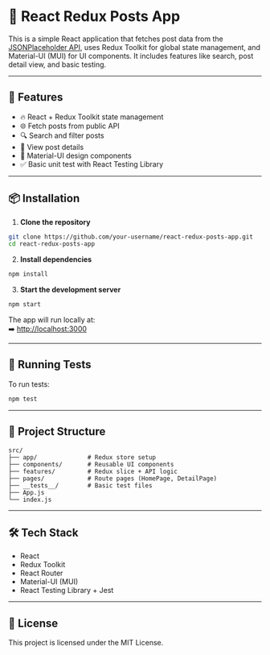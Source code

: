 
# 📘 React Redux Posts App

This is a simple React application that fetches post data from the [JSONPlaceholder API](https://jsonplaceholder.typicode.com/posts), uses Redux Toolkit for global state management, and Material-UI (MUI) for UI components. It includes features like search, post detail view, and basic testing.

---

## 🚀 Features
- 🔥 React + Redux Toolkit state management
- 🌐 Fetch posts from public API
- 🔍 Search and filter posts
- 📄 View post details
- 💅 Material-UI design components
- ✅ Basic unit test with React Testing Library

---

## 📦 Installation

1. **Clone the repository**
```bash
git clone https://github.com/your-username/react-redux-posts-app.git
cd react-redux-posts-app
```

2. **Install dependencies**
```bash
npm install
```

3. **Start the development server**
```bash
npm start
```

The app will run locally at:  
➡️ [http://localhost:3000](http://localhost:3000)

---

## 🧪 Running Tests
To run tests:
```bash
npm test
```

---

## 📁 Project Structure
```
src/
├── app/              # Redux store setup
├── components/       # Reusable UI components
├── features/         # Redux slice + API logic
├── pages/            # Route pages (HomePage, DetailPage)
├── __tests__/        # Basic test files
├── App.js
└── index.js
```

---

## 🛠 Tech Stack
- React
- Redux Toolkit
- React Router
- Material-UI (MUI)
- React Testing Library + Jest

---

## 📜 License
This project is licensed under the MIT License.
